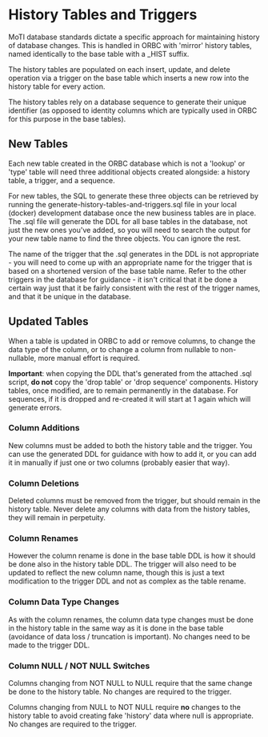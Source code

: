 # History Tables and Triggers
MoTI database standards dictate a specific approach for maintaining history of database changes. This is handled in ORBC with 'mirror' history tables, named identically to the base table with a _HIST suffix.

The history tables are populated on each insert, update, and delete operation via a trigger on the base table which inserts a new row into the history table for every action.

The history tables rely on a database sequence to generate their unique identifier (as opposed to identity columns which are typically used in ORBC for this purpose in the base tables).

## New Tables
Each new table created in the ORBC database which is not a 'lookup' or 'type' table will need three additional objects created alongside: a history table, a trigger, and a sequence.

For new tables, the SQL to generate these three objects can be retrieved by running the generate-history-tables-and-triggers.sql file in your local (docker) development database once the new business tables are in place. The .sql file will generate the DDL for all base tables in the database, not just the new ones you've added, so you will need to search the output for your new table name to find the three objects. You can ignore the rest.

The name of the trigger that the .sql generates in the DDL is not appropriate - you will need to come up with an appropriate name for the trigger that is based on a shortened version of the base table name. Refer to the other triggers in the database for guidance - it isn't critical that it be done a certain way just that it be fairly consistent with the rest of the trigger names, and that it be unique in the database.

## Updated Tables
When a table is updated in ORBC to add or remove columns, to change the data type of the column, or to change a column from nullable to non-nullable, more manual effort is required.

__Important__: when copying the DDL that's generated from the attached .sql script, __do not__ copy the 'drop table' or 'drop sequence' components. History tables, once modified, are to remain permanently in the database. For sequences, if it is dropped and re-created it will start at 1 again which will generate errors.

### Column Additions
New columns must be added to both the history table and the trigger. You can use the generated DDL for guidance with how to add it, or you can add it in manually if just one or two columns (probably easier that way).

### Column Deletions
Deleted columns must be removed from the trigger, but should remain in the history table. Never delete any columns with data from the history tables, they will remain in perpetuity.

### Column Renames
However the column rename is done in the base table DDL is how it should be done also in the history table DDL. The trigger will also need to be updated to reflect the new column name, though this is just a text modification to the trigger DDL and not as complex as the table rename.

### Column Data Type Changes
As with the column renames, the column data type changes must be done in the history table in the same way as it is done in the base table (avoidance of data loss / truncation is important). No changes need to be made to the trigger DDL.

### Column NULL / NOT NULL Switches
Columns changing from NOT NULL to NULL require that the same change be done to the history table. No changes are required to the trigger.

Columns changing from NULL to NOT NULL require __no__ changes to the history table to avoid creating fake 'history' data where null is appropriate. No changes are required to the trigger.
